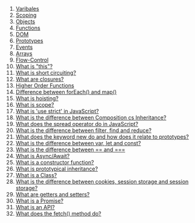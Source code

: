 1. [Varibales]()
2. [Scoping]()
3. [Objects]()
4. [Functions]()
5. [DOM]()
6. [Prototypes](javascript/prototypes.md)
7. [Events](javascript/events.md)
8. [Arrays]()
9. [Flow-Control]()
10. [What is "this"?](javascript/this.md)
11. [What is short circuiting?](javascript/short-circuiting.md)
12. [What are closures?](javascript/closures.md)
13. [Higher Order Functions](javascript/hof.md)
14. [Difference between forEach() and map()](javascript/mapAndForEach.md)
15. [What is hoisting?](javascript/hoisting.md)
16. [What is scope?](javascript/scope.md)
17. [What is 'use strict' in JavaScript?](javascript/useStrict.md)
18. [What is the difference between Composition cs Inheritance?](javascript/compAndInh.md)
19. [What does the spread operator do in JavaScript?](javascript/spread.md)
20. [What is the difference between filter, find and reduce?](javascript/arrayMethods.md)
21. [What does the keyword new do and how does it relate to prototypes?](javascript/prototype.md)
22. [What is the difference between var, let and const?]()
23. [What is the difference between == and ===]()
24. [What is Async/Await?](javascript/async-await.md)
25. [What is a constructor function?](javascript/constructor.md)
26. [What is prototypical inheritance?](javascript/prototype-inheritance.md)
27. [What is a Class?](javascript/class.md)
28. [What is the difference between cookies, session storage and session storage?](javascript/storage.md)
29. [What are getters and setters?](javascript/gettersAndSetters.md)
30. [What is a Promise?](javascript/promises.md)
31. [What is an API?](javascript/api.md)
32. [What does the fetch() method do?](javascript/fetch.md)

